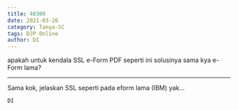 ```yaml
---
title: 48300
date: 2021-03-26
category: Tanya-SC
tags: DJP Online
author: DI
---
```


apakah untuk kendala SSL e-Form PDF seperti ini solusinya sama kya e-Form lama?

---

Sama kok, jelaskan SSL seperti pada eform lama (IBM) yak...

`DI`
